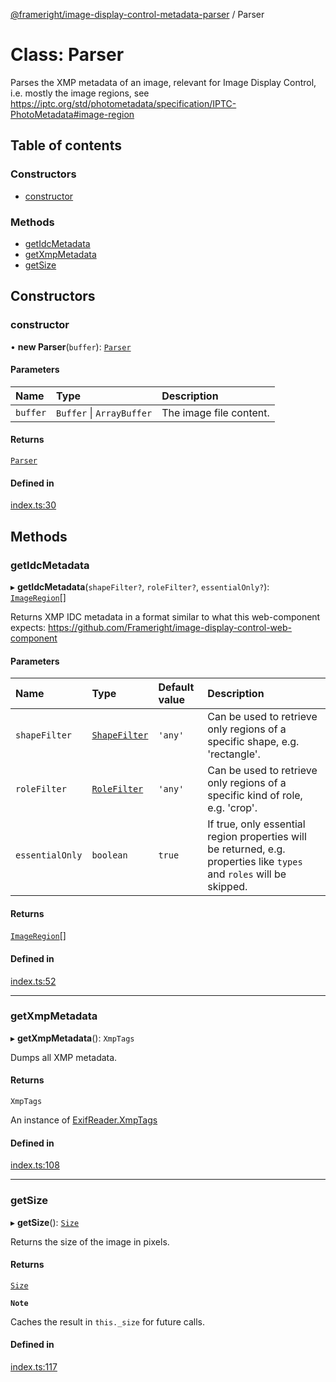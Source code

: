 [@frameright/image-display-control-metadata-parser](../README.md) / Parser

# Class: Parser

Parses the XMP metadata of an image, relevant for Image Display Control, i.e.
mostly the image regions, see
https://iptc.org/std/photometadata/specification/IPTC-PhotoMetadata#image-region

## Table of contents

### Constructors

- [constructor](Parser.md#constructor)

### Methods

- [getIdcMetadata](Parser.md#getidcmetadata)
- [getXmpMetadata](Parser.md#getxmpmetadata)
- [getSize](Parser.md#getsize)

## Constructors

### constructor

• **new Parser**(`buffer`): [`Parser`](Parser.md)

#### Parameters

| Name | Type | Description |
| :------ | :------ | :------ |
| `buffer` | `Buffer` \| `ArrayBuffer` | The image file content. |

#### Returns

[`Parser`](Parser.md)

#### Defined in

[index.ts:30](https://github.com/Frameright/image-display-control-metadata-parser/blob/main/src/index.ts#L30)

## Methods

### getIdcMetadata

▸ **getIdcMetadata**(`shapeFilter?`, `roleFilter?`, `essentialOnly?`): [`ImageRegion`](ImageRegion.md)[]

Returns XMP IDC metadata in a format similar to what this web-component
expects: https://github.com/Frameright/image-display-control-web-component

#### Parameters

| Name | Type | Default value | Description |
| :------ | :------ | :------ | :------ |
| `shapeFilter` | [`ShapeFilter`](../README.md#shapefilter) | `'any'` | Can be used to retrieve only regions of a specific shape, e.g. 'rectangle'. |
| `roleFilter` | [`RoleFilter`](../README.md#rolefilter) | `'any'` | Can be used to retrieve only regions of a specific kind of role, e.g. 'crop'. |
| `essentialOnly` | `boolean` | `true` | If true, only essential region properties will be returned, e.g. properties like `types` and `roles` will be skipped. |

#### Returns

[`ImageRegion`](ImageRegion.md)[]

#### Defined in

[index.ts:52](https://github.com/Frameright/image-display-control-metadata-parser/blob/main/src/index.ts#L52)

___

### getXmpMetadata

▸ **getXmpMetadata**(): `XmpTags`

Dumps all XMP metadata.

#### Returns

`XmpTags`

An instance of
        [ExifReader.XmpTags](https://github.com/mattiasw/ExifReader/blob/main/exif-reader.d.ts#L121)

#### Defined in

[index.ts:108](https://github.com/Frameright/image-display-control-metadata-parser/blob/main/src/index.ts#L108)

___

### getSize

▸ **getSize**(): [`Size`](../interfaces/Size.md)

Returns the size of the image in pixels.

#### Returns

[`Size`](../interfaces/Size.md)

**`Note`**

Caches the result in `this._size` for future calls.

#### Defined in

[index.ts:117](https://github.com/Frameright/image-display-control-metadata-parser/blob/main/src/index.ts#L117)
